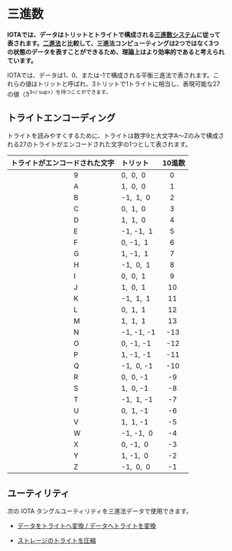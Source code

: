 # 三進数
<!-- # Ternary -->

**IOTAでは、データはトリットとトライトで構成される[三進数システム](https://en.wikipedia.org/wiki/Ternary_numeral_system)に従って表されます。[二進法](https://en.wikipedia.org/wiki/Binary_number)と比較して、三進法コンピューティングは2つではなく3つの状態のデータを表すことができるため、理論上はより効率的であると考えられています。**
<!-- **In IOTA, data is represented according to the [ternary numeral system](https://en.wikipedia.org/wiki/Ternary_numeral_system), which consists of trits and trytes. Compared to [binary](https://en.wikipedia.org/wiki/Binary_number), ternary computing is considered to be more efficient as it can represent data in three states rather then just two.** -->

IOTAでは、データは1、0、または-1で構成される平衡三進法で表されます。これらの値はトリットと呼ばれ、3トリットで1トライトに相当し、表現可能な27の値（3<sup>3</ sup>）を持つことができます。
<!-- In IOTA, data is represented in balanced ternary, which consists of 1, 0, or -1. These values are called trits, and three of them are equal to one tryte, which can have 27 (3<sup>3</sup>) possible values. -->

## トライトエンコーディング
<!-- ## Tryte encoding -->

トライトを読みやすくするために、トライトは数字9と大文字A〜Zのみで構成される27のトライトがエンコードされた文字の1つとして表されます。
<!-- To make trytes easier to read, they are represented as one of 27 possible tryte-encoded characters, which consist of only the number 9 and the uppercase letters A-Z. -->

| **トライトがエンコードされた文字** | **トリット** | **10進数** |
| :----------------------------- | :------- | :----- |
|                                  9|  0,  0,  0 |     0|
|                                  A|  1,  0,  0 |     1|
|                                  B| -1,  1,  0 |     2|
|                                  C|  0,  1,  0 |     3|
|                                  D|  1,  1,  0 |     4|
|                                  E| -1, -1,  1 |     5|
|                                  F|  0, -1,  1 |     6|
|                                  G|  1, -1,  1 |     7|
|                                  H| -1,  0,  1 |     8|
|                                  I|  0,  0,  1 |     9|
|                                  J|  1,  0,  1 |    10|
|                                  K| -1,  1,  1 |    11|
|                                  L|  0,  1,  1 |    12|
|                                  M|  1,  1,  1 |    13|
|                                  N| -1, -1, -1 |   -13|
|                                  O|  0, -1, -1 |   -12|
|                                  P|  1, -1, -1 |   -11|
|                                  Q| -1,  0, -1 |   -10|
|                                  R|  0,  0, -1 |    -9|
|                                  S|  1,  0, -1 |    -8|
|                                  T| -1,  1, -1 |    -7|
|                                  U|  0,  1, -1 |    -6|
|                                  V|  1,  1, -1 |    -5|
|                                  W| -1, -1,  0 |    -4|
|                                  X|  0, -1,  0 |    -3|
|                                  Y|  1, -1,  0 |    -2|
|                                  Z| -1,  0,  0 |    -1|

## ユーティリティ
<!-- ## Utilities -->

次の IOTA タングルユーティリティを三進法データで使用できます。
<!-- You can use the following IOTA Tangle Utilities with ternary data: -->

- [データをトライトへ変換 / データへトライトを変換](https://utils.iota.org/text-conversion)
<!-- - [Convert data to/from trytes](https://utils.iota.org/text-conversion) -->

- [ストレージのトライトを圧縮](https://utils.iota.org/compress)
<!-- - [Compress trytes for storage](https://utils.iota.org/compress) -->
